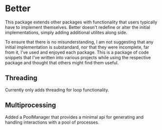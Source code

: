 # Better

This package extends other packages with functionality that users typically have to implement themselves. Better doesn't redefine or alter the initial implementations, simply adding additional utilites along side.

To ensure that there is no misunderstanding, I am not suggesting that any initial implementation is substandard, nor that they were incomplete, far from it, I've used and enjoyed each package. This is a package of code snippets that I've written into various projects while using the respective package and thought that others might find them useful.

## Threading

Currently only adds threading for loop functionality.

## Multiprocessing

Added a PoolManager that provides a minimal api for generating and handling interactions with a pool of processes.
